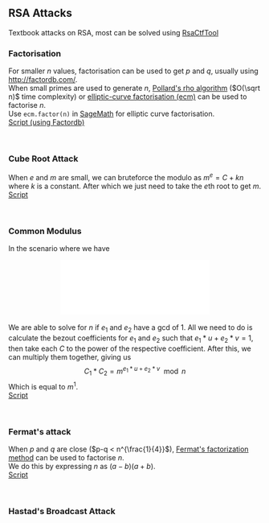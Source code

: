 RSA Attacks
-
Textbook attacks on RSA, most can be solved using [RsaCtfTool](https://github.com/RsaCtfTool/RsaCtfTool)  

### Factorisation
For smaller $n$ values, factorisation can be used to get $p$ and $q$, usually using http://factordb.com/.  
When small primes are used to generate $n$, [Pollard's rho algorithm](https://en.wikipedia.org/wiki/Pollard%27s_rho_algorithm) ($O(\sqrt n)$ time complexity) or [elliptic-curve factorisation (ecm)](https://en.wikipedia.org/wiki/Lenstra_elliptic-curve_factorization) can be used to factorise $n$.  
Use `ecm.factor(n)` in [SageMath](https://doc.sagemath.org/html/en/reference/interfaces/sage/interfaces/ecm.html) for elliptic curve factorisation.  
[Script (using Factordb)](scripts/Factor_n.py)

<br>

### Cube Root Attack
When $e$ and $m$ are small, we can bruteforce the modulo as $m^e = C + kn$ where $k$ is a constant. After which we just need to take the $e$th root to get $m$.  
[Script](scripts/Cube_Root_Attack.py)

<br>

### Common Modulus
In the scenario where we have  

<p align="center">
  <img src="../../assets/images/CommonMod.svg">
 </p>  

We are able to solve for $n$ if $e_1$ and $e_2$ have a gcd of 1.
All we need to do is calculate the bezout coefficients for $e_1$ and $e_2$ such that $e_{1}*u + e_{2}*v = 1$, then take each $C$ to the power of the respective coefficient.
After this, we can multiply them together, giving us
$$C_1 * C_2 = m^{e_{1}*u + e_{2}*v} \mod n$$
Which is equal to $m^1$.  
[Script](scripts/Common_Mod.py)

<br>

### Fermat's attack
When $p$ and $q$ are close ($p-q < n^{\frac{1}{4}}$), [Fermat's factorization method](https://en.wikipedia.org/wiki/Fermat%27s_factorization_method) can be used to factorise $n$.  
We do this by expressing $n$ as $(a-b)(a+b)$.  
[Script](scripts/Fermat_Attack.py)

<br>

### Hastad's Broadcast Attack
